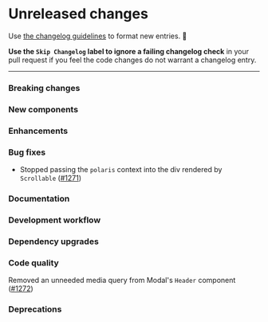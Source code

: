 # Unreleased changes

Use [the changelog guidelines](https://git.io/polaris-changelog-guidelines) to format new entries. 💜

**Use the `Skip Changelog` label to ignore a failing changelog check** in your pull request if you feel the code changes do not warrant a changelog entry.

---

### Breaking changes

### New components

### Enhancements

### Bug fixes

- Stopped passing the `polaris` context into the div rendered by `Scrollable` ([#1271](https://github.com/Shopify/polaris-react/pull/1271))

### Documentation

### Development workflow

### Dependency upgrades

### Code quality

Removed an unneeded media query from Modal's `Header` component ([#1272](https://github.com/Shopify/polaris-react/pull/1272))

### Deprecations
